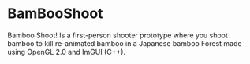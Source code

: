 # BamBooShoot
Bamboo Shoot! Is a first-person shooter prototype where you shoot bamboo to kill re-animated bamboo in a Japanese bamboo Forest made using OpenGL 2.0 and ImGUI (C++).
